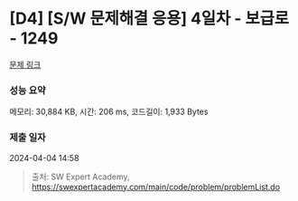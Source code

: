 # [D4] [S/W 문제해결 응용] 4일차 - 보급로 - 1249 

[문제 링크](https://swexpertacademy.com/main/code/problem/problemDetail.do?contestProbId=AV15QRX6APsCFAYD) 

### 성능 요약

메모리: 30,884 KB, 시간: 206 ms, 코드길이: 1,933 Bytes

### 제출 일자

2024-04-04 14:58



> 출처: SW Expert Academy, https://swexpertacademy.com/main/code/problem/problemList.do